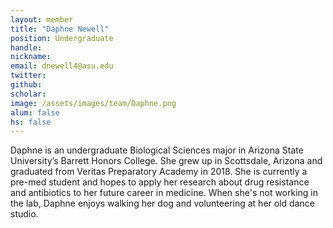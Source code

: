 ```yaml
---
layout: member
title: "Daphne Newell"
position: Undergraduate
handle: 
nickname: 
email: dnewell4@asu.edu 
twitter: 
github: 
scholar: 
image: /assets/images/team/Daphne.png
alum: false
hs: false
---
```

Daphne is an undergraduate Biological Sciences major in Arizona State University’s Barrett Honors College. She grew up in Scottsdale, Arizona and graduated from Veritas Preparatory Academy in 2018. She is currently a pre-med student and hopes to apply her research about drug resistance and antibiotics to her future career in medicine. When she's not working in the lab, Daphne enjoys walking her dog and volunteering at her old dance studio.